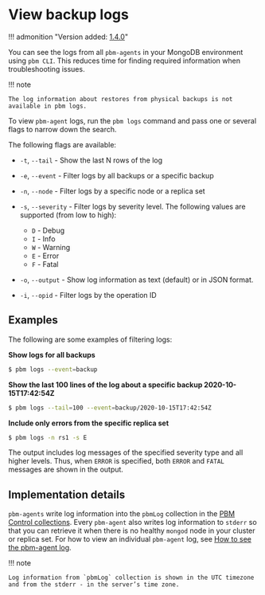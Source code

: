 # View backup logs

!!! admonition "Version added: [1.4.0](../release-notes/1.4.0.md)"

You can see the logs from all `pbm-agents` in your MongoDB environment using `pbm CLI`. This reduces time for finding required information when troubleshooting issues.

!!! note 
    
    The log information about restores from physical backups is not available in pbm logs.

To view `pbm-agent` logs, run the `pbm logs` command and pass one or several flags to narrow down the search.

The following flags are available:

* `-t`, `--tail` - Show the last N rows of the log
* `-e`, `--event` - Filter logs by all backups or a specific backup
* `-n`, `--node` - Filter logs by a specific node  or a replica set
* `-s`, `--severity` - Filter logs by severity level. The following values are supported (from low to high):

    * `D` - Debug
    * `I` - Info
    * `W` - Warning
    * `E` - Error
    * `F` - Fatal

* `-o`, `--output` - Show log information as text (default) or in JSON format.
* `-i`, `--opid` - Filter logs by the operation ID

## Examples

The following are some examples of filtering logs:

**Show logs for all backups**

```{.bash data-prompt="$"}
$ pbm logs --event=backup
```

**Show the last 100 lines of the log about a specific backup 2020-10-15T17:42:54Z**

```{.bash data-prompt="$"}
$ pbm logs --tail=100 --event=backup/2020-10-15T17:42:54Z
```

**Include only errors from the specific replica set**

```{.bash data-prompt="$"}
$ pbm logs -n rs1 -s E
```

The output includes log messages of the specified severity type and all higher levels. Thus, when `ERROR` is specified, both `ERROR` and `FATAL` messages are shown in the output.

## Implementation details

`pbm-agents` write log information into the `pbmLog` collection in the [PBM Control collections](../reference/glossary.md#pbm-control-collections). Every `pbm-agent` also writes log information to `stderr` so that you can retrieve it when there is no healthy `mongod` node in your cluster or replica set. For how to view an individual `pbm-agent` log, see [How to see the pbm-agent log](../install/start-pbm-agent.md#how-to-see-the-pbm-agent-log).

!!! note

    Log information from `pbmLog` collection is shown in the UTC timezone and from the stderr - in the server’s time zone.
